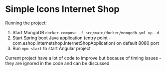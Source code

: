 # Simple Icons Internet Shop

Running the project:
1. Start MongoDB `docker-compose -f src/main/docker/mongodb.yml up -d`
2. Start Spring boot Java application (entry point - com.eshop.internetshop.InternetShopApplication) on default 8080 port
3. Run `npm start` to start Angular project

Current project have a lot of code to improve but because of timing issues - they are ignored in the code and can be discussed 
